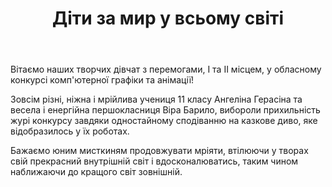 ﻿---
title: Діти за мир у всьому світі
---

Вітаємо наших творчих дівчат з перемогами, І та ІІ місцем, у обласному конкурсі комп'ютерної графіки та анімації!

Зовсім різні, ніжна і мрійлива учениця 11 класу Ангеліна Герасіна та весела і енергійна  першокласниця Віра Барило, вибороли прихильність журі конкурсу завдяки одностайному сподіванню на казкове диво, яке відобразилось у їх роботах.

Бажаємо юним мисткиням продовжувати мріяти, втілюючи у творах свій прекрасний внутрішній світ і вдосконалюватись, таким чином наближаючи до кращого світ зовнішній.

<slideshow></slideshow>